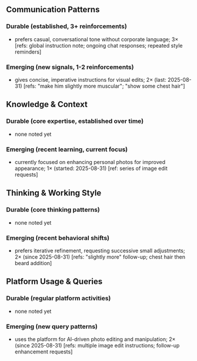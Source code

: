 ## Communication Patterns
### Durable (established, 3+ reinforcements)
- prefers casual, conversational tone without corporate language; 3× [refs: global instruction note; ongoing chat responses; repeated style reminders]

### Emerging (new signals, 1-2 reinforcements)
- gives concise, imperative instructions for visual edits; 2× (last: 2025-08-31) [refs: "make him slightly more muscular"; "show some chest hair"]

## Knowledge & Context
### Durable (core expertise, established over time)
- none noted yet

### Emerging (recent learning, current focus)
- currently focused on enhancing personal photos for improved appearance; 1× (started: 2025-08-31) [ref: series of image edit requests]

## Thinking & Working Style
### Durable (core thinking patterns)
- none noted yet

### Emerging (recent behavioral shifts)
- prefers iterative refinement, requesting successive small adjustments; 2× (since 2025-08-31) [refs: "slightly more" follow-up; chest hair then beard addition]

## Platform Usage & Queries
### Durable (regular platform activities)
- none noted yet

### Emerging (new query patterns)
- uses the platform for AI-driven photo editing and manipulation; 2× (since 2025-08-31) [refs: multiple image edit instructions; follow-up enhancement requests]
